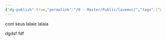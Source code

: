 ```yaml
---
{"dg-publish":true,"permalink":"/0 - Master/Public/lavemvc/","tags":["gardenEntry"]}
---
```



com seus lalaie
lalaia

dgdsf
fdf
